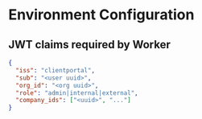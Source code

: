 # Environment Configuration

## JWT claims required by Worker
```json
{
  "iss": "clientportal",
  "sub": "<user uuid>",
  "org_id": "<org uuid>",
  "role": "admin|internal|external",
  "company_ids": ["<uuid>", "..."]
}
```
